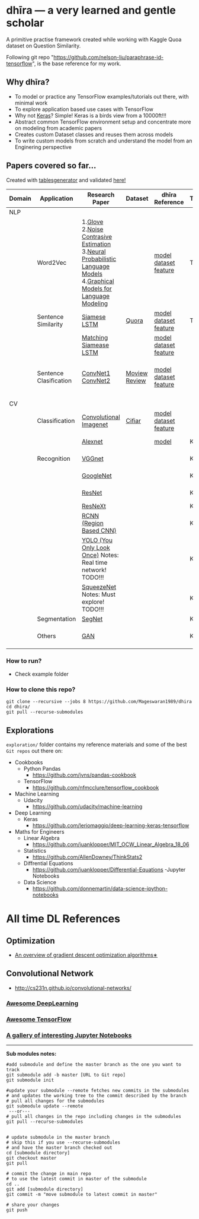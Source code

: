 # dhīra — a very learned and gentle scholar

A primitive practise framework created while working with Kaggle Quoa dataset on Question Similarity.

Following git repo "https://github.com/nelson-liu/paraphrase-id-tensorflow", is the base reference for my work.


## Why dhīra?
- To model or practice any TensorFlow examples/tutorials out there, with minimal work
- To explore application based use cases with TensorFlow
- Why not [Keras](https://github.com/fchollet/keras/)? Simple! Keras is a birds view from a 10000ft!!!
- Abstract common TensorFlow environment setup and concentrate more on modeling from academic papers
- Creates custom Dataset classes and reuses them across models
- To write custom models from scratch and understand the model from an Enginering perspective

## Papers covered so far...

Created with [tablesgenerator](http://www.tablesgenerator.com/markdown_tables) and validated [here!](http://dillinger.io/)

| Domain  | Application            | Research Paper                                                                                                                                                                                                                                                                                                                                                                                        | Dataset                                                                   | dhīra Reference                                                                                                                                           | TF/Keras | References                                                                                                                                                                                                                                                                            |
|---------|------------------------|-------------------------------------------------------------------------------------------------------------------------------------------------------------------------------------------------------------------------------------------------------------------------------------------------------------------------------------------------------------------------------------------------------|---------------------------------------------------------------------------|-----------------------------------------------------------------------------------------------------------------------------------------------------------|----------|---------------------------------------------------------------------------------------------------------------------------------------------------------------------------------------------------------------------------------------------------------------------------------------|
| NLP     |                        |                                                                                                                                                                                                                                                                                                                                                                                                       |                                                                           |                                                                                                                                                           |          |                                                                                                                                                                                                                                                                                       |
|         | Word2Vec               |  1.[Glove](https://nlp.stanford.edu/pubs/glove.pdf)   2.[Noise Contrasive Estimation](https://papers.nips.cc/paper/5165-learning-word-embeddings-efficiently-with-noise-contrastive-estimation.pdf)  3.[Neural Probabilistic Language Models](https://www.cs.toronto.edu/~amnih/papers/ncelm.pdf)  4.[Graphical Models for Language Modeling](https://www.cs.toronto.edu/~amnih/papers/threenew.pdf)  |                                                                           | [model](dhira/tf/models/word2vec/glove.py)  [dataset](dhira/data/dataset/movie_review.py)  [feature](dhira/data/features/glove_feature.py)                | TF       |                                                                                                                                                                                                                                                                                       |
|         | Sentence Similarity    | [Siamese LSTM](https://www.aaai.org/ocs/index.php/AAAI/AAAI16/paper/download/12195/12023)                                                                                                                                                                                                                                                                                                             | [Quora](https://www.kaggle.com/quora/question-pairs-dataset)              | [model](dhira/tf/models/siamese/siamese_bilstm.py)  [dataset](dhira/data/dataset/quora.py)  [feature](dhira/data/features/quora_feature.py)               | TF       |                                                                                                                                                                                                                                                                                       |
|         |                        | [Matching Siamease LSTM](https://www.semanticscholar.org/paper/Learning-Natural-Language-Inference-using-Bidirect-Liu-Sun/f93a0a3e8a3e6001b4482430254595cf737697fa)                                                                                                                                                                                                                                   |                                                                           | [model](dhira/tf/models/siamese/matching_bilstm.py)  [dataset](dhira/data/dataset/quora.py)  [feature](dhira/data/features/quora_feature.py)              |          |                                                                                                                                                                                                                                                                                       |
|         | Sentence Clasification | [ConvNet1](https://arxiv.org/abs/1408.5882)  [ConvNet2](https://arxiv.org/abs/1510.03820)                                                                                                                                                                                                                                                                                                             | [Moview Review](http://www.cs.cornell.edu/people/pabo/movie-review-data/) | [model](dhira/tf/models/conv/sentiment_convnet.py)  [dataset](dhira/data/dataset/movie_review.py)  [feature](dhira/data/features/movie_review_feature.py) |          | 1.http://cs231n.github.io/convolutional-networks/    2.http://www.wildml.com/2015/11/understanding-convolutional-neural-networks-for-nlp   3.http://www.wildml.com/2015/12/implementing-a-cnn-for-text-classification-in-tensorflow/Git:    4.https://github.com/yoonkim/CNN_sentence |
|         |                        |                                                                                                                                                                                                                                                                                                                                                                                                       |                                                                           |                                                                                                                                                           |          |                                                                                                                                                                                                                                                                                       |
| CV      |                        |                                                                                                                                                                                                                                                                                                                                                                                                       |                                                                           |                                                                                                                                                           |          |                                                                                                                                                                                                                                                                                       |
|         | Classification         | [Convolutional Imagenet](https://papers.nips.cc/paper/4824-imagenet-classification-with-deep-convolutional-neural-networks.pdf)                                                                                                                                                                                                                                                                       | [Cifiar](https://www.cs.toronto.edu/~kriz/cifar.html)                     | [model](dhira/tf/models/conv/cifiar_convnet.py)  [dataset](dhira/data/dataset/cifiar10.py)  [feature](dhira/data/features/image_feature.py)               |          |                                                                                                                                                                                                                                                                                       |
|         |                        | [Alexnet](https://papers.nips.cc/paper/4824-imagenet-classification-with-deep-convolutional-neural-networks.pdf)                                                                                                                                                                                                                                                                                      |                                                                           | [model](dhira/keras/alexnet.py)                                                                                                                           | Keras    | https://www.analyticsvidhya.com/blog/2017/08/10-advanced-deep-learning-architectures-data-scientists/                                                                                                                                                                                 |
|         | Recognition            | [VGGnet](https://arxiv.org/abs/1409.1556)                                                                                                                                                                                                                                                                                                                                                             |                                                                           |                                                                                                                                                           | Keras    | Code: https://github.com/fchollet/keras/blob/master/keras/applications/vgg16.py                                                                                                                                                                                                       |
|         |                        | [GoogleNet](https://arxiv.org/abs/1512.00567)                                                                                                                                                                                                                                                                                                                                                         |                                                                           |                                                                                                                                                           | Keras    | Code: https://github.com/fchollet/keras/blob/master/keras/applications/inception_v3.py                                                                                                                                                                                                |
|         |                        | [ResNet](https://arxiv.org/abs/1512.03385)                                                                                                                                                                                                                                                                                                                                                            |                                                                           |                                                                                                                                                           | Keras    | Code: https://github.com/fchollet/keras/blob/master/keras/applications/resnet50.py                                                                                                                                                                                                    |
|         |                        | [ResNeXt](https://arxiv.org/pdf/1611.05431.pdf)                                                                                                                                                                                                                                                                                                                                                       |                                                                           |                                                                                                                                                           | Keras    | Code: https://github.com/titu1994/Keras-ResNeXt                                                                                                                                                                                                                                       |
|         |                        | [RCNN (Region Based CNN)](https://arxiv.org/abs/1506.01497)                                                                                                                                                                                                                                                                                                                                           |                                                                           |                                                                                                                                                           | Keras    | Code: https://github.com/yhenon/keras-frcnn                                                                                                                                                                                                                                           |
|         |                        | [YOLO (You Only Look Once)](https://pjreddie.com/media/files/papers/yolo.pdf)  Notes: Real time network! TODO!!!                                                                                                                                                                                                                                                                                      |                                                                           |                                                                                                                                                           | Keras    | Code: https://github.com/allanzelener/YAD2K                                                                                                                                                                                                                                           |
|         |                        | [SqueezeNet](https://arxiv.org/abs/1602.07360)  Notes: Must explore! TODO!!!                                                                                                                                                                                                                                                                                                                          |                                                                           |                                                                                                                                                           | Keras    | Code: https://github.com/rcmalli/keras-squeezenet                                                                                                                                                                                                                                     |
|         | Segmentation           | [SegNet](https://arxiv.org/abs/1511.00561)                                                                                                                                                                                                                                                                                                                                                            |                                                                           |                                                                                                                                                           | Keras    | Code: https://github.com/imlab-uiip/keras-segnet                                                                                                                                                                                                                                      |
|         | Others                 | [GAN](https://arxiv.org/abs/1406.2661)                                                                                                                                                                                                                                                                                                                                                                |                                                                           |                                                                                                                                                           | Keras    | 1. Code: https://github.com/bstriner/keras-adversarial     2. https://www.analyticsvidhya.com/blog/2017/06/introductory-generative-adversarial-networks-gans/                                                                                                                         |
              
### How to run?
- Check example folder


### How to clone this repo?
`git clone --recursive --jobs 8 https://github.com/Mageswaran1989/dhira`  
`cd dhira/`  
`git pull --recurse-submodules`  

## Explorations

`exploration/` folder contains my reference materials and some of the best `Git repos` out there on:
- Cookbooks
    - Python Pandas
        - https://github.com/jvns/pandas-cookbook
    - TensorFlow
        - https://github.com/nfmcclure/tensorflow_cookbook
- Machine Learning
    - Udacity
        - https://github.com/udacity/machine-learning
- Deep Learning
    - Keras
        - https://github.com/leriomaggio/deep-learning-keras-tensorflow
- Maths for Engineers 
    - Linear Algebra
        - https://github.com/juanklopper/MIT_OCW_Linear_Algebra_18_06
    - Statistics
        - https://github.com/AllenDowney/ThinkStats2
    - Diffrential Equations
        - https://github.com/juanklopper/Differential-Equations
-Jupyter Notebooks
    - Data Science 
        - https://github.com/donnemartin/data-science-ipython-notebooks

# All time DL References
## Optimization
- [An overview of gradient descent optimization
algorithms∗](https://arxiv.org/pdf/1609.04747v1.pdf)
## Convolutional Network
- http://cs231n.github.io/convolutional-networks/ 


### [Awesome DeepLearning](https://github.com/ChristosChristofidis/awesome-deep-learning)
### [Awesome TensorFlow](https://github.com/jtoy/awesome-tensorflow)
### [A gallery of interesting Jupyter Notebooks](https://github.com/jupyter/jupyter/wiki/A-gallery-of-interesting-Jupyter-Notebooks)  


-------------------------------------------------------------------------------------------------------
**Sub modules notes:**

```commandline
#add submodule and define the master branch as the one you want to track  
git submodule add -b master [URL to Git repo]     
git submodule init

#update your submodule --remote fetches new commits in the submodules 
# and updates the working tree to the commit described by the branch  
# pull all changes for the submodules
git submodule update --remote
 ---or---
# pull all changes in the repo including changes in the submodules
git pull --recurse-submodules


# update submodule in the master branch
# skip this if you use --recurse-submodules
# and have the master branch checked out
cd [submodule directory]
git checkout master
git pull

# commit the change in main repo
# to use the latest commit in master of the submodule
cd ..
git add [submodule directory]
git commit -m "move submodule to latest commit in master"

# share your changes
git push
``` 